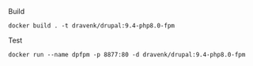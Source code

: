 Build
```
docker build . -t dravenk/drupal:9.4-php8.0-fpm
```
Test
```
docker run --name dpfpm -p 8877:80 -d dravenk/drupal:9.4-php8.0-fpm
```
